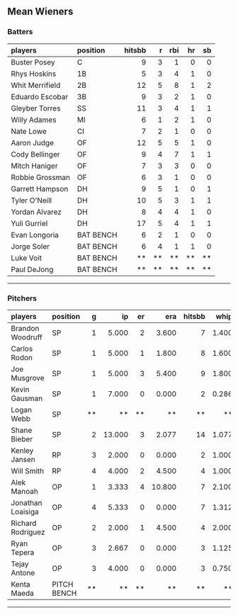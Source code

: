 ## Mean Wieners

### Batters

 
|players         |position  | hitsbb|  r| rbi| hr| sb| 
|:---------------|:---------|------:|--:|---:|--:|--:| 
|Buster Posey    |C         |      9|  3|   1|  0|  0| 
|Rhys Hoskins    |1B        |      5|  3|   4|  1|  0| 
|Whit Merrifield |2B        |     12|  5|   8|  1|  2| 
|Eduardo Escobar |3B        |      9|  3|   2|  1|  0| 
|Gleyber Torres  |SS        |     11|  3|   4|  1|  1| 
|Willy Adames    |MI        |      6|  1|   2|  1|  0| 
|Nate Lowe       |CI        |      7|  2|   1|  0|  0| 
|Aaron Judge     |OF        |     12|  5|   5|  1|  0| 
|Cody Bellinger  |OF        |      9|  4|   7|  1|  1| 
|Mitch Haniger   |OF        |      7|  3|   3|  0|  0| 
|Robbie Grossman |OF        |      6|  3|   1|  0|  0| 
|Garrett Hampson |DH        |      9|  5|   1|  0|  1| 
|Tyler O'Neill   |DH        |     10|  5|   3|  1|  1| 
|Yordan Alvarez  |DH        |      8|  4|   4|  1|  0| 
|Yuli Gurriel    |DH        |     17|  5|   4|  1|  1| 
|Evan Longoria   |BAT BENCH |      6|  2|   1|  0|  0| 
|Jorge Soler     |BAT BENCH |      6|  4|   1|  1|  0| 
|Luke Voit       |BAT BENCH |     **| **|  **| **| **| 
|Paul DeJong     |BAT BENCH |     **| **|  **| **| **| 

* * *

### Pitchers

 
|players           |position    |  g|     ip| er|    era| hitsbb|  whip| so|  w| sv| 
|:-----------------|:-----------|--:|------:|--:|------:|------:|-----:|--:|--:|--:| 
|Brandon Woodruff  |SP          |  1|  5.000|  2|  3.600|      7| 1.400|  9|  0|  0| 
|Carlos Rodon      |SP          |  1|  5.000|  1|  1.800|      8| 1.600|  8|  0|  0| 
|Joe Musgrove      |SP          |  1|  5.000|  3|  5.400|      9| 1.800| 10|  0|  0| 
|Kevin Gausman     |SP          |  1|  7.000|  0|  0.000|      2| 0.286| 10|  1|  0| 
|Logan Webb        |SP          | **|     **| **|     **|     **|    **| **| **| **| 
|Shane Bieber      |SP          |  2| 13.000|  3|  2.077|     14| 1.077| 12|  2|  0| 
|Kenley Jansen     |RP          |  3|  2.000|  0|  0.000|      2| 1.000|  2|  0|  1| 
|Will Smith        |RP          |  4|  4.000|  2|  4.500|      4| 1.000|  7|  0|  2| 
|Alek Manoah       |OP          |  1|  3.333|  4| 10.800|      7| 2.100|  5|  0|  0| 
|Jonathan Loaisiga |OP          |  4|  5.333|  0|  0.000|      7| 1.312|  3|  1|  0| 
|Richard Rodriguez |OP          |  2|  2.000|  1|  4.500|      4| 2.000|  2|  0|  1| 
|Ryan Tepera       |OP          |  3|  2.667|  0|  0.000|      3| 1.125|  2|  0|  0| 
|Tejay Antone      |OP          |  3|  4.000|  0|  0.000|      3| 0.750|  3|  0|  0| 
|Kenta Maeda       |PITCH BENCH | **|     **| **|     **|     **|    **| **| **| **| 


* * *


